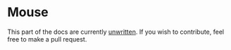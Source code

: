 # Mouse

This part of the docs are currently [unwritten](https://github.com/Stumblinbear/agui/blob/master/docs/src/reference/globals/mouse.md). If you wish to contribute, feel free to make a pull request.